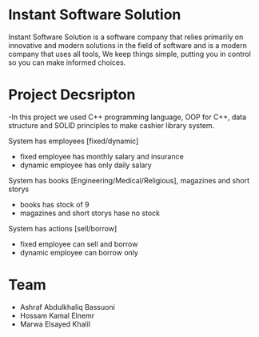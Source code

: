 # Instant Software Solution
Instant Software Solution is a software company that relies primarily on innovative and modern solutions in the field of software and is a modern company that uses all tools, We keep things simple, putting you in control so you can make informed choices.

# Project Decsripton
-In this project we used C++ programming language, OOP for C++, data structure and SOLID principles to make cashier library system.

System has employees [fixed/dynamic]
- fixed employee has monthly salary and insurance
- dynamic employee has only daily salary

System has books [Engineering/Medical/Religious], magazines and short storys
- books has stock of 9
- magazines and short storys hase no stock

System has actions [sell/borrow]
- fixed employee can sell and borrow
- dynamic employee can borrow only

# Team 
- Ashraf Abdulkhaliq Bassuoni
- Hossam Kamal Elnemr
- Marwa Elsayed Khalil
